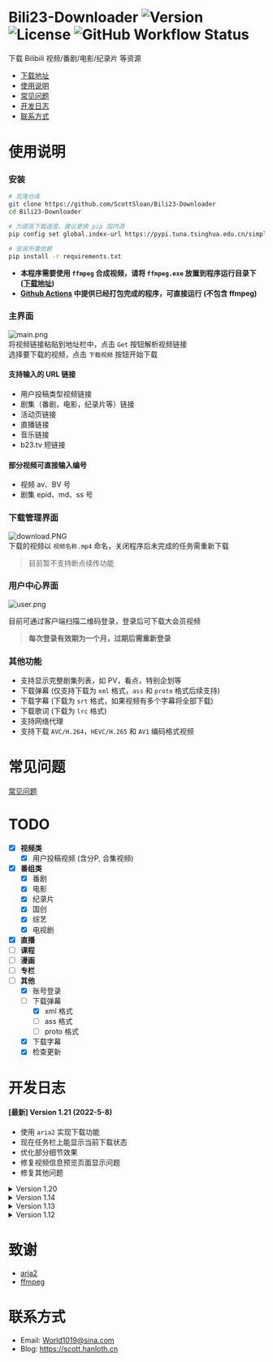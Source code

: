 # Bili23-Downloader ![Version](https://img.shields.io/github/v/release/ScottSloan/Bili23-Downloader?style=flat-square) ![License](https://img.shields.io/badge/license-MIT-blue?style=flat-square) ![GitHub Workflow Status](https://img.shields.io/github/workflow/status/ScottSloan/Bili23-Downloader/Build?style=flat-square)
 
下载 Bilibili 视频/番剧/电影/纪录片 等资源  

+ [下载地址](https://github.com/ScottSloan/Bili23-Downloader/releases)
+ [使用说明](#使用说明)
+ [常见问题](https://github.com/ScottSloan/Bili23-Downloader/blob/main/issues.md)
+ [开发日志](#开发日志) 
+ [联系方式](#联系方式)

# 使用说明
### **安装**
```bash
# 克隆仓库
git clone https://github.com/ScottSloan/Bili23-Downloader
cd Bili23-Downloader

# 为提高下载速度，建议更换 pip 国内源
pip config set global.index-url https://pypi.tuna.tsinghua.edu.cn/simple

# 安装所需依赖
pip install -r requirements.txt
```

- **本程序需要使用 `ffmpeg` 合成视频，请将 `ffmpeg.exe` 放置到程序运行目录下 ([下载地址](http://www.ffmpeg.org/download.html))**
- **[Github Actions](https://github.com/ScottSloan/Bili23-Downloader/actions) 中提供已经打包完成的程序，可直接运行 (不包含 ffmpeg)**

### **主界面**
![main.png](https://s2.loli.net/2022/05/01/AMiCgvUKlzbpjY3.png)  
将视频链接粘贴到地址栏中，点击 `Get` 按钮解析视频链接  
选择要下载的视频，点击 `下载视频` 按钮开始下载 

#### **支持输入的 URL 链接**
- 用户投稿类型视频链接
- 剧集（番剧，电影，纪录片等）链接
- 活动页链接
- 直播链接
- 音乐链接
- b23.tv 短链接

#### **部分视频可直接输入编号**
- 视频 av、BV 号
- 剧集 epid、md、ss 号

### **下载管理界面**
![download.PNG](https://s2.loli.net/2022/04/09/Z2p9cEJsuwqCoAI.png)  
下载的视频以 `视频名称.mp4` 命名，关闭程序后未完成的任务需重新下载
> 目前暂不支持断点续传功能

### **用户中心界面**
![user.png](https://s2.loli.net/2022/05/01/k6hAztIUqny4M8s.png)  

目前可通过客户端扫描二维码登录，登录后可下载大会员视频  
> **每次登录有效期为一个月，过期后需重新登录**

### **其他功能**
- 支持显示完整剧集列表，如 PV，看点，特别企划等  
- 下载弹幕 (仅支持下载为 `xml` 格式，`ass` 和 `proto` 格式后续支持)  
- 下载字幕 (下载为 `srt` 格式，如果视频有多个字幕将全部下载)  
- 下载歌词 (下载为 `lrc` 格式)
- 支持网络代理  
- 支持下载 `AVC/H.264`，`HEVC/H.265` 和 `AV1` 编码格式视频

# 常见问题
[常见问题](https://github.com/ScottSloan/Bili23-Downloader/blob/main/issues.md)

# TODO
- [X] **视频类**
  - [X] 用户投稿视频 (含分P, 合集视频)
- [X] **番组类**
  - [X] 番剧
  - [X] 电影
  - [X] 纪录片
  - [X] 国创
  - [X] 综艺
  - [X] 电视剧
- [X] **直播**
- [ ] **课程**
- [ ] **漫画**
- [ ] **专栏**
- [ ] **其他**
  - [X] 账号登录
  - [ ] 下载弹幕
    - [X] xml 格式
    - [ ] ass 格式
    - [ ] proto 格式
  - [X] 下载字幕
  - [X] 检查更新

# 开发日志
#### **[最新] Version 1.21 (2022-5-8)**
* 使用 `aria2` 实现下载功能
* 现在任务栏上能显示当前下载状态
* 优化部分细节效果
* 修复视频信息预览页面显示问题
* 修复其他问题

<details>
<summary>Version 1.20</summary>

#### **Version 1.20 (2022-4-22)**

* 重写下载功能相关代码，并加入下载管理窗口
* 新增支持下载 AV1 编码的视频
* 支持解析音乐链接，可下载歌词
* 支持扫码登录，一键获取 Cookie
* 修复部分已知问题

</details>

<details>
<summary>Version 1.14</summary>

#### **Version 1.14 (2022-4-3)**
* 支持字幕文件下载和自动添加字幕功能
* 支持下载 AVC/H.264 和 HEVC/H.265 编码的视频
* 支持活动页链接解析
* 支持直播链接解析，可使用播放器播放
* 支持使用代理下载视频
* 彻底修复了视频不能下载的问题

</details>

<details>
<summary>Version 1.13</summary>

#### **Version 1.13 (2022-3-13)**
* 番组现已支持 番剧/电影/纪录片/综艺/国创/电视剧 类型的下载
* 现在合集视频能够显示完整列表
* 添加了"设置"功能
* 优化了部分细节效果
* 修正了部分已知问题

</details>

<details>
<summary>Version 1.12</summary>

#### **Version 1.12 (2022-2-20)**
* 程序初始版本发布
* 可下载B站的视频和番剧，方便离线观看

</details>

# 致谢
* [aria2](https://github.com/aria2/aria2)  
* [ffmpeg](https://ffmpeg.org/)


# 联系方式
- Email: World1019@sina.com
- Blog: https://scott.hanloth.cn